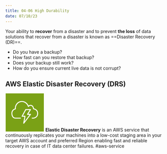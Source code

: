 ```yaml
---
title: 04-06 High Durability
date: 07/10/23
---
```


Your ability to **recover** from a disaster and to prevent **the loss** of data solutions that recover from a disaster is known as ==Disaster Recovery (DR)==. 

* Do you have a backup?
* How fast can you restore that backup?
* Does your backup still work?
* How do you ensure current live data is not corrupt?

## AWS Elastic Disaster Recovery (DRS)

![35](images/icons/Elastic_Disaster_Recovery_Icon.png) **Elastic Disaster Recovery** is an AWS service that continuously replicates your machines into a low-cost staging area in your target AWS account and preferred Region enabling fast and reliable recovery in case of IT data center failures. #aws-service
